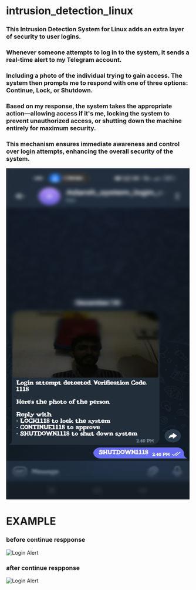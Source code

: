 # intrusion_detection_linux



### This Intrusion Detection System for Linux adds an extra layer of security to user logins. 
### Whenever someone attempts to log in to the system, it sends a real-time alert to my Telegram account.
### Including a photo of the individual trying to gain access. The system then prompts me to respond with one of three options: **Continue**, **Lock**, or **Shutdown**. 
### Based on my response, the system takes the appropriate action—allowing access if it's me, locking the system to prevent unauthorized access, or shutting down the machine entirely for maximum security. 
### This mechanism ensures immediate awareness and control over login attempts, enhancing the overall security of the system.



<img src="./phone_telegram.jpg" alt="Login Alert" title="Login Alert Notification" width="500" height="900">


# EXAMPLE 
### before continue respponse
<img src="./before_continue.jpg" alt="Login Alert" title="Login Alert Notification" width="500" height="900">



### after continue respponse
<img src="./after_continue.jpg" alt="Login Alert" title="Login Alert Notification" width="500" height="900">